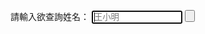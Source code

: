 請輸入欲查詢姓名：
			<input type="text" id="name" value="" placeholder="王小明" size="15" autofocus>
			<button id="list" value="查詢" src="/plist.js">
	
